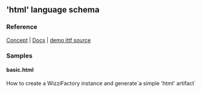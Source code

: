 ## 'html' language schema
### Reference

<p><a href="https://wizzifactory.github.io/concepts.html#concept-5">Concept</a>  |  <a href="#">Docs</a>  |  <a href="https://github.com/wizzifactory/v3-next/tree/master/sources/v3-demo/ittf/languageschemas/html">demo ittf source</a></p>

### Samples
#### basic.html

<p>How to create a WizziFactory instance and generate`a simple 'html' artifact`
</p>

